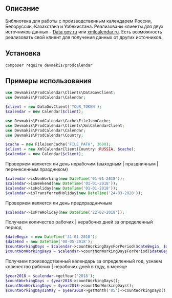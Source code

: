 ## Описание

Библиотека для работы с производственным календарем России, Белоруссии, Казахстана и Узбекистана. 
Реализованы клиенты для двух источников данных - [Data.gov.ru](https://data.gov.ru) или [xmlcalendar.ru](http://xmlcalendar.ru). 
Есть возможность реализовать свой клиент для получения данных от других источников.

## Установка

`composer require devmakis/prodcalendar`

## Примеры использования

```php
use Devmakis\ProdCalendar\Clients\DataGovClient;
use Devmakis\ProdCalendar\Calendar;

$client = new DataGovClient('YOUR_TOKEN');
$calendar = new Calendar($client);
```

```php
use Devmakis\ProdCalendar\Cache\FileJsonCache;
use Devmakis\ProdCalendar\Clients\XmlCalendarClient;
use Devmakis\ProdCalendar\Calendar;
use Devmakis\ProdCalendar\Country;

$cache = new FileJsonCache('FILE_PATH', 3600);
$client = new XmlCalendarClient(Country::RUSSIA, $cache);
$calendar = new Calendar($client);
```

Проверяем является ли день нерабочим (выходным | праздничным | перенесенным праздником)

```php
$calendar->isNonWorking(new DateTime('01-01-2018'));
$calendar->isWeekend(new DateTime('01-01-2018'));
$calendar->isHoliday(new DateTime('01-01-2018'));
$calendar->isTransferredHoliday(new DateTime('24-03-2020'));
```

Проверяем является ли день предпраздничным

```php
$calendar->isPreHoliday(new DateTime('22-02-2018'));
```

Получаем количество рабочих | нерабочих дней за определенный период

```php
$dateBegin = new DateTime('31-01-2018');
$dateEnd = new DateTime('08-05-2018');
$countWorkingDays = $calendar->countWorkingDaysForPeriod($dateBegin, $dateEnd);
$countNonWorkingDays = $calendar->countNonWorkingDaysForPeriod($dateBegin, $dateEnd);
```

Получаем производственный календарь за определенный год, узнаем количество рабочих | нерабочих дней в году, в месяце

```php
$year2018 = $calendar->getYear('2018');
$countWorkingDays = $year2018->countWorkingDays();
$countNonWorkingDays = $year2018->countNonWorkingDays();
$countWorkingDaysInMay = $year2018->getMonth('05')->countWorkingDays();
```
